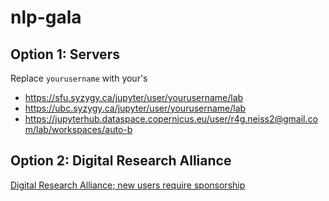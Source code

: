 # nlp-gala

## Option 1: Servers

Replace ```yourusername``` with your's
- https://sfu.syzygy.ca/jupyter/user/yourusername/lab
- https://ubc.syzygy.ca/jupyter/user/yourusername/lab
- https://jupyterhub.dataspace.copernicus.eu/user/r4g.neiss2@gmail.com/lab/workspaces/auto-b


## Option 2: Digital Research Alliance 

[Digital Research Alliance; new users require sponsorship](info/DRA.md)
